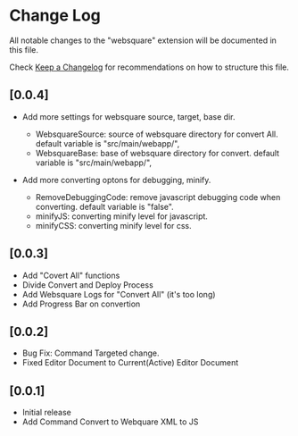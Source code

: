 # Change Log

All notable changes to the "websquare" extension will be documented in this file.

Check [Keep a Changelog](http://keepachangelog.com/) for recommendations on how to structure this file.

## [0.0.4]

- Add more settings for websquare source, target, base dir.

  - WebsquareSource: source of websquare directory for convert All. default variable is "src/main/webapp/",
  - WebsquareBase: base of websquare directory for convert. default variable is "src/main/webapp/",

- Add more converting optons for debugging, minify.

  - RemoveDebuggingCode: remove javascript debugging code when converting. default variable is "false".
  - minifyJS: converting minify level for javascript.
  - minifyCSS: converting minify level for css.

## [0.0.3]

- Add "Covert All" functions
- Divide Convert and Deploy Process
- Add Websquare Logs for "Convert All" (it's too long)
- Add Progress Bar on convertion

## [0.0.2]

- Bug Fix: Command Targeted change.
- Fixed Editor Document to Current(Active) Editor Document

## [0.0.1]

- Initial release
- Add Command Convert to Webquare XML to JS
